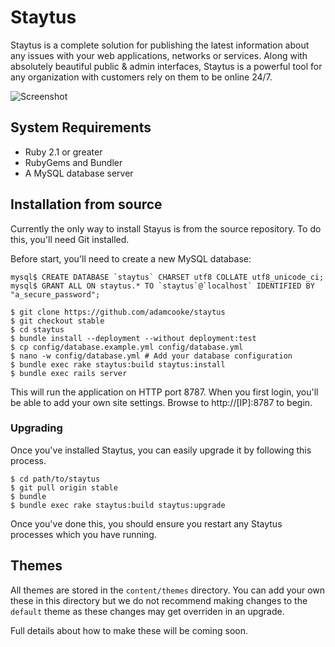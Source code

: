 # Staytus

Staytus is a complete solution for publishing the latest information about
any issues with your web applications, networks or services. Along with
absolutely beautiful public & admin interfaces, Staytus is a powerful tool for
any organization with customers rely on them to be online 24/7.

![Screenshot](https://s.adamcooke.io/15/vGMNR1.png)

## System Requirements

* Ruby 2.1 or greater
* RubyGems and Bundler
* A MySQL database server

## Installation from source

Currently the only way to install Stayus is from the source repository.
To do this, you'll need Git installed.

Before start, you'll need to create a new MySQL database:

```text
mysql$ CREATE DATABASE `staytus` CHARSET utf8 COLLATE utf8_unicode_ci;
mysql$ GRANT ALL ON staytus.* TO `staytus`@`localhost` IDENTIFIED BY "a_secure_password";
```

```text
$ git clone https://github.com/adamcooke/staytus
$ git checkout stable
$ cd staytus
$ bundle install --deployment --without deployment:test
$ cp config/database.example.yml config/database.yml
$ nano -w config/database.yml # Add your database configuration
$ bundle exec rake staytus:build staytus:install
$ bundle exec rails server
```

This will run the application on HTTP port 8787. When you first
login, you'll be able to add your own site settings. Browse to http://[IP]:8787
to begin.

### Upgrading

Once you've installed Staytus, you can easily upgrade it by
following this process.

```text
$ cd path/to/staytus
$ git pull origin stable
$ bundle
$ bundle exec rake staytus:build staytus:upgrade
```

Once you've done this, you should ensure you restart any Staytus
processes which you have running.

## Themes

All themes are stored in the `content/themes` directory. You can
add your own these in this directory but we do not recommend
making changes to the `default` theme as these changes may get
overriden in an upgrade.

Full details about how to make these will be coming soon.
